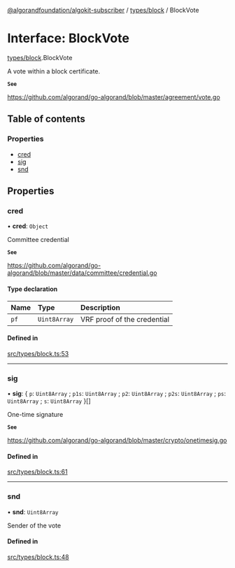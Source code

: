 [@algorandfoundation/algokit-subscriber](../README.md) / [types/block](../modules/types_block.md) / BlockVote

# Interface: BlockVote

[types/block](../modules/types_block.md).BlockVote

A vote within a block certificate.

**`See`**

https://github.com/algorand/go-algorand/blob/master/agreement/vote.go

## Table of contents

### Properties

- [cred](types_block.BlockVote.md#cred)
- [sig](types_block.BlockVote.md#sig)
- [snd](types_block.BlockVote.md#snd)

## Properties

### cred

• **cred**: `Object`

Committee credential

**`See`**

https://github.com/algorand/go-algorand/blob/master/data/committee/credential.go

#### Type declaration

| Name | Type | Description |
| :------ | :------ | :------ |
| `pf` | `Uint8Array` | VRF proof of the credential |

#### Defined in

[src/types/block.ts:53](https://github.com/algorandfoundation/algokit-subscriber-ts/blob/main/src/types/block.ts#L53)

___

### sig

• **sig**: \{ `p`: `Uint8Array` ; `p1s`: `Uint8Array` ; `p2`: `Uint8Array` ; `p2s`: `Uint8Array` ; `ps`: `Uint8Array` ; `s`: `Uint8Array`  }[]

One-time signature

**`See`**

https://github.com/algorand/go-algorand/blob/master/crypto/onetimesig.go

#### Defined in

[src/types/block.ts:61](https://github.com/algorandfoundation/algokit-subscriber-ts/blob/main/src/types/block.ts#L61)

___

### snd

• **snd**: `Uint8Array`

Sender of the vote

#### Defined in

[src/types/block.ts:48](https://github.com/algorandfoundation/algokit-subscriber-ts/blob/main/src/types/block.ts#L48)
